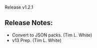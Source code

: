 Release v1.2.1

## Release Notes:
* Convert to JSON packs. (Tim L. White)
* v13 Prep. (Tim L. White)
